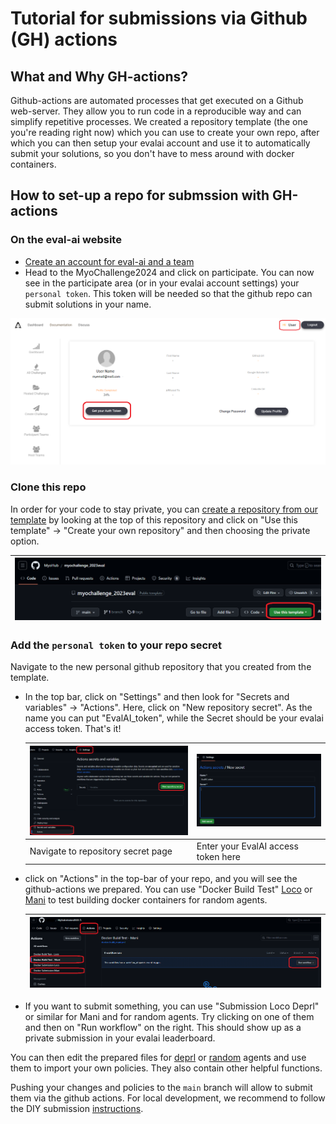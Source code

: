 # Tutorial for submissions via Github (GH) actions

## What and Why GH-actions?
Github-actions are automated processes that get executed on a Github web-server. 
They allow you to run code in a reproducible way and can simplify repetitive processes. 
We created a repository template (the one you're reading right now) which you can use to create your own repo, 
after which you can then setup your evalai account and use it to automatically submit your solutions, 
so you don't have to mess around with docker containers.

## How to set-up a repo for submssion with GH-actions

### On the eval-ai website
- [Create an account for eval-ai and a team](https://evalai.readthedocs.io/en/latest/participate.html)
- Head to the MyoChallenge2024 and click on participate. You can now see in the participate area (or in your evalai account settings) your `personal token`. This token will be needed so that the github repo can submit solutions in your name.

![MyoChal_EvalAI_setup](../images/MyoChal_EvalAI_setup.png)

### Clone this repo
In order for your code to stay private, you can [create a repository from our template](https://github.com/new?template_name=myochallenge_2024eval&template_owner=MyoHub) by looking at the top of this repository and click on "Use this template" -> "Create your own repository" and then choosing the private option.

  | ![MyoChal_CreateTemplate](../images/MyoChal_CreateTemplate.png) |
  |-|

### Add the `personal token` to your repo secret 
Navigate to the new personal github repository that you created from the template. 

- In the top bar, click on "Settings" and then look for "Secrets and variables" -> "Actions". Here, click on "New repository secret". As the name you can put "EvalAI_token", while the Secret should be your evalai access token. That's it!

  | ![MyoChal_SetSecrets](../images/MyoChal_SetSecrets.png) | ![MyoChal_Secret](../images/MyoChal_Secret.png) |
  |-|-|
  Navigate to repository secret page | Enter your EvalAI access token here

- click on "Actions" in the top-bar of your repo, and you will see the github-actions we prepared. You can use "Docker Build Test" [Loco](https://github.com/MyoHub/myochallenge_2024eval/actions/workflows/docker-build_loco.yml) or [Mani](https://github.com/MyoHub/myochallenge_2024eval/actions/workflows/docker-build_mani.yml) to test building docker containers for random agents.

  | ![MyoChal_Submit_Workflow_1](../images/MyoChal_Submit_Workflow_1.png) |
  |-|


- If you want to submit something, you can use "Submission Loco Deprl" or similar for Mani and for random agents. Try clicking on one of them and then on "Run workflow" on the right. This should show up as a private submission in your evalai leaderboard.

You can then edit the prepared files for [deprl](https://github.com/MyoHub/myochallenge_2024eval/blob/main/agent/agent_loco_deprl.py) or [random](https://github.com/MyoHub/myochallenge_2024eval/blob/main/agent/agent_loco_random.py) agents and use them to import your own policies. They also contain other helpful functions.

Pushing your changes and policies to the `main` branch will allow to submit them via the github actions. For local development, we recommend to follow the DIY submission [instructions](./DIY_Submission.md).
